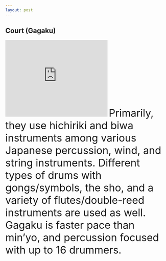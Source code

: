 ```yaml
---
layout: post
---
```


## Court (Gagaku)

<iframe width="320" height="240" src="https://www.youtube.com/embed/KG9efSXLGDw" frameborder="0" allowfullscreen></iframe> 

<font size="6">
Primarily, they use hichiriki and biwa instruments among various Japanese percussion, wind, and string instruments. Different types of drums with gongs/symbols, the sho, and a variety of flutes/double-reed instruments are used as well. Gagaku is faster pace than min’yo, and percussion focused with up to 16 drummers. 
</font>